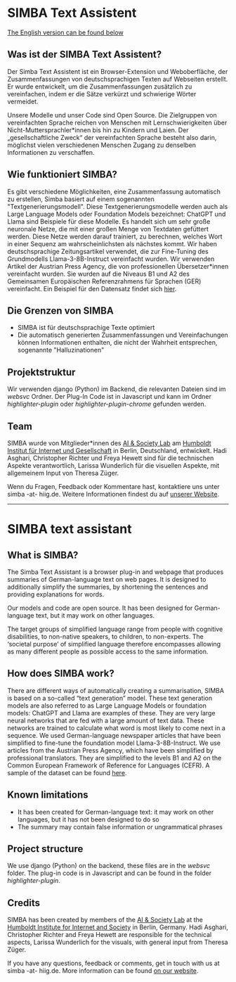 # SIMBA Text Assistent

[The English version can be found below](#simba-text-assistant)

## Was ist der SIMBA Text Assistent?

Der Simba Text Assistent ist ein Browser-Extension und Weboberfläche, der Zusammenfassungen von deutschsprachigen Texten auf Webseiten erstellt. Er wurde entwickelt, um die Zusammenfassungen zusätzlich zu vereinfachen, indem er die Sätze verkürzt und schwierige Wörter vermeidet.

Unsere Modelle und unser Code sind Open Source.
Die Zielgruppen von vereinfachten Sprache reichen von Menschen mit Lernschwierigkeiten über Nicht-Muttersprachler*innen bis hin zu Kindern und Laien. Der „gesellschaftliche Zweck“ der vereinfachten Sprache besteht also darin, möglichst vielen verschiedenen Menschen Zugang zu denselben Informationen zu verschaffen.

## Wie funktioniert SIMBA?

Es gibt verschiedene Möglichkeiten, eine Zusammenfassung automatisch zu erstellen, Simba basiert auf einem sogenannten "Textgenerierungsmodell". Diese Textgenerierungsmodelle werden auch als Large Language Models oder Foundation Models bezeichnet: ChatGPT und Llama sind Beispiele für diese Modelle. Es handelt sich um sehr große neuronale Netze, die mit einer großen Menge von Textdaten gefüttert werden. Diese Netze werden darauf trainiert, zu berechnen, welches Wort in einer Sequenz am wahrscheinlichsten als nächstes kommt.
Wir haben deutschsprachige Zeitungsartikel verwendet, die zur Fine-Tuning des Grundmodells Llama-3-8B-Instruct vereinfacht wurden. Wir verwenden Artikel der Austrian Press Agency, die von professionellen Übersetzer*innen vereinfacht wurden. Sie wurden auf die Niveaus B1 und A2 des Gemeinsamen Europäischen Referenzrahmens für Sprachen (GER) vereinfacht. Ein Beispiel für den Datensatz findet sich [hier](https://github.com/fhewett/apa-rst/tree/main/original_texts).

## Die Grenzen von SIMBA

- SIMBA ist für deutschsprachige Texte optimiert
- Die automatisch generierten Zusammenfassungen und Vereinfachungen können Informationen enthalten, die nicht der Wahrheit entsprechen, sogenannte "Halluzinationen"

## Projektstruktur

Wir verwenden django (Python) im Backend, die relevanten Dateien sind im *websvc* Ordner. Der Plug-In Code ist in Javascript und kann im Ordner *highlighter-plugin* oder *highlighter-plugin-chrome* gefunden werden.

## Team

SIMBA wurde von Mitglieder*innen des [AI & Society Lab](https://www.hiig.de/research/ai-and-society-lab/) am [Humboldt Institut für Internet und Gesellschaft](https://www.hiig.de/) in Berlin, Deutschland, entwickelt. Hadi Asghari, Christopher Richter und Freya Hewett sind für die technischen Aspekte verantwortlich, Larissa Wunderlich für die visuellen Aspekte, mit allgemeinem Input von Theresa Züger.

Wenn du Fragen, Feedback oder Kommentare hast, kontaktiere uns unter simba -at- hiig.de. Weitere Informationen findest du auf [unserer Website](https://publicinterest.ai/tool/simba).

---

# SIMBA text assistant

## What is SIMBA?

The Simba Text Assistant is a browser plug-in and webpage that produces summaries of German-language text on web pages. It is designed to additionally simplify the summaries, by shortening the sentences and providing explanations for words.

Our models and code are open source. It has been designed for German-language text, but it may work on other languages.

The target groups of simplified language range from people with cognitive disabilities, to non-native speakers, to children, to non-experts. The ‘societal purpose’ of simplified language therefore encompasses allowing as many different people as possible access to the same information.

## How does SIMBA work?

There are different ways of automatically creating a summarisation, SIMBA is based on a so-called “text generation” model. These text generation models are also referred to as Large Language Models or foundation models: ChatGPT and Llama are examples of these. They are very large neural networks that are fed with a large amount of text data. These networks are trained to calculate what word is most likely to come next in a sequence.
We used German-language newspaper articles that have been simplified to fine-tune the foundation model Llama-3-8B-Instruct. We use articles from the Austrian Press Agency, which have been simplified by professional translators. They are simplified to the levels B1 and A2 on the Common European Framework of Reference for Languages (CEFR). A sample of the dataset can be found [here](https://github.com/fhewett/apa-rst/tree/main/original_texts).

## Known limitations

- It has been created for German-language text: it may work on other languages, but it has not been designed to do so
- The summary may contain false information or ungrammatical phrases

## Project structure

We use django (Python) on the backend, these files are in the *websvc* folder. The plug-in code is in Javascript and can be found in the folder *highlighter-plugin*.

## Credits

SIMBA has been created by members of the [AI & Society Lab](https://www.hiig.de/en/research/ai-and-society-lab/) at the [Humboldt Institute for Internet and Society](https://www.hiig.de/en/) in Berlin, Germany.
Hadi Asghari, Christopher Richter and Freya Hewett are responsible for the technical aspects, Larissa Wunderlich for the visuals, with general input from Theresa Züger.

If you have any questions, feedback or comments, get in touch with us at simba -at- hiig.de. More information can be found [on our website](https://publicinterest.ai/tool/simba).
